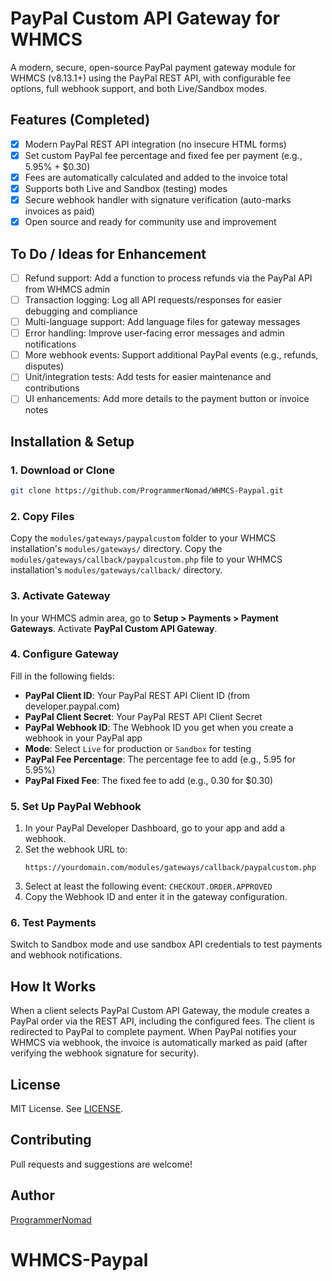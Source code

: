 
# PayPal Custom API Gateway for WHMCS

A modern, secure, open-source PayPal payment gateway module for WHMCS (v8.13.1+) using the PayPal REST API, with configurable fee options, full webhook support, and both Live/Sandbox modes.


## Features (Completed)

- [x] Modern PayPal REST API integration (no insecure HTML forms)
- [x] Set custom PayPal fee percentage and fixed fee per payment (e.g., 5.95% + $0.30)
- [x] Fees are automatically calculated and added to the invoice total
- [x] Supports both Live and Sandbox (testing) modes
- [x] Secure webhook handler with signature verification (auto-marks invoices as paid)
- [x] Open source and ready for community use and improvement

## To Do / Ideas for Enhancement

- [ ] Refund support: Add a function to process refunds via the PayPal API from WHMCS admin
- [ ] Transaction logging: Log all API requests/responses for easier debugging and compliance
- [ ] Multi-language support: Add language files for gateway messages
- [ ] Error handling: Improve user-facing error messages and admin notifications
- [ ] More webhook events: Support additional PayPal events (e.g., refunds, disputes)
- [ ] Unit/integration tests: Add tests for easier maintenance and contributions
- [ ] UI enhancements: Add more details to the payment button or invoice notes

## Installation & Setup

### 1. Download or Clone

```bash
git clone https://github.com/ProgrammerNomad/WHMCS-Paypal.git
```

### 2. Copy Files

Copy the `modules/gateways/paypalcustom` folder to your WHMCS installation's `modules/gateways/` directory.
Copy the `modules/gateways/callback/paypalcustom.php` file to your WHMCS installation's `modules/gateways/callback/` directory.

### 3. Activate Gateway

In your WHMCS admin area, go to **Setup > Payments > Payment Gateways**.
Activate **PayPal Custom API Gateway**.

### 4. Configure Gateway

Fill in the following fields:

- **PayPal Client ID**: Your PayPal REST API Client ID (from developer.paypal.com)
- **PayPal Client Secret**: Your PayPal REST API Client Secret
- **PayPal Webhook ID**: The Webhook ID you get when you create a webhook in your PayPal app
- **Mode**: Select `Live` for production or `Sandbox` for testing
- **PayPal Fee Percentage**: The percentage fee to add (e.g., 5.95 for 5.95%)
- **PayPal Fixed Fee**: The fixed fee to add (e.g., 0.30 for $0.30)

### 5. Set Up PayPal Webhook

1. In your PayPal Developer Dashboard, go to your app and add a webhook.
2. Set the webhook URL to:
	```
	https://yourdomain.com/modules/gateways/callback/paypalcustom.php
	```
3. Select at least the following event: `CHECKOUT.ORDER.APPROVED`
4. Copy the Webhook ID and enter it in the gateway configuration.

### 6. Test Payments

Switch to Sandbox mode and use sandbox API credentials to test payments and webhook notifications.

## How It Works

When a client selects PayPal Custom API Gateway, the module creates a PayPal order via the REST API, including the configured fees. The client is redirected to PayPal to complete payment. When PayPal notifies your WHMCS via webhook, the invoice is automatically marked as paid (after verifying the webhook signature for security).

## License

MIT License. See [LICENSE](LICENSE).

## Contributing

Pull requests and suggestions are welcome!

## Author

[ProgrammerNomad](https://github.com/ProgrammerNomad)
# WHMCS-Paypal
